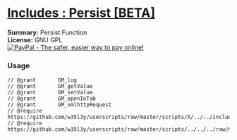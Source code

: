 
# [Includes : Persist [BETA]](.)

**Summary:** Persist Function<br />
**License:** GNU GPL<br />
[![PayPal - The safer, easier way to pay online!](https://www.paypalobjects.com/en_US/i/btn/btn_donate_SM.gif "PayPal - The safer, easier way to pay online!")](http://goo.gl/Fv19S)
### Usage
```
// @grant		GM_log
// @grant		GM_getValue
// @grant		GM_setValue
// @grant		GM_openInTab
// @grant		GM_xmlhttpRequest
// @require		https://github.com/w35l3y/userscripts/raw/master/scripts/X/../../includes/Includes_XPath/63808.user.js
// @require		https://github.com/w35l3y/userscripts/raw/master/scripts/../../../raw/master/includes/Includes_Persist_[BETA]/154322.user.js
```

